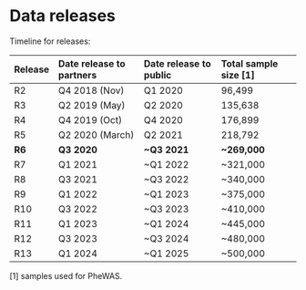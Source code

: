 # Data releases

Timeline for releases:

| Release | Date release to partners | Date release to public | Total sample size \[1\] |
| :--- | :--- | :--- | :--- |
| R2 | Q4 2018 \(Nov\) | Q1 2020 | ​96,499​​ |
| R3 | Q2 2019 \(May\) | Q2 2020 | 135,638 |
| R4 | Q4 2019 \(Oct\) | Q4 2020 | 176,899 |
| R5 | Q2 2020 \(March\) | Q2 2021 | 218,792 |
| **R6** | **Q3 2020** | **~Q3 2021** | **~269,000** |
| R7 | Q1 2021 | ~Q1 2022 | ~321,000 |
| R8 | Q3 2021 | ~Q3 2022 | ~340,000 |
| R9 | Q1 2022 | ~Q1 2023 | ~375,000 |
| R10 | Q3 2022 | ~Q3 2023 | ~410,000 |
| R11 | Q1 2023 | ~Q1 2024 | ~445,000 |
| R12 | Q3 2023 | ~Q3 2024 | ~480,000 |
| R13 | Q1 2024 | ~Q1 2025 | ~500,000 |

\[1\] samples used for PheWAS.

